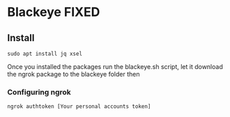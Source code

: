 # Blackeye FIXED
## Install
    sudo apt install jq xsel

Once you installed the packages run the blackeye.sh script, let it download the ngrok package to the blackeye folder then 

### Configuring ngrok
    ngrok authtoken [Your personal accounts token]
